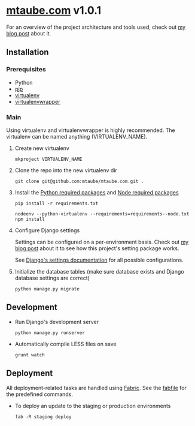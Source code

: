 # [mtaube.com](http://www.mtaube.com) v1.0.1

For an overview of the project architecture and tools used, check out [my blog post](http://www.mtaube.com/words/mtaubecom-v100/) about it.

## Installation

### Prerequisites

- Python
- [pip](https://pip.pypa.io/en/stable/installing.html)
- [virtualenv](https://virtualenv.pypa.io/en/latest/)
- [virtualenvwrapper](https://virtualenvwrapper.readthedocs.org/en/latest/)

### Main

Using virtualenv and virtualenvwrapper is highly recommended. The virtualenv can be named anything (VIRTUALENV_NAME).

1. Create new virtualenv

    ```
    mkproject VIRTUALENV_NAME
    ```

2. Clone the repo into the new virtualenv dir

    ```
    git clone git@github.com:mtaube/mtaube.com.git .
    ```

3. Install the [Python required packages](requirements.txt) and [Node required packages](requirements--node.txt)

    ```
    pip install -r requirements.txt

    nodeenv --python-virtualenv --requirements=requirements--node.txt
    npm install
    ```

4. Configure Django settings

    Settings can be configured on a per-environment basis. Check out [my blog post](http://www.mtaube.com/words/modular-django-settings/) about it to see how this project's setting package works.

    See [Django's settings documentation](https://docs.djangoproject.com/en/1.8/ref/settings/) for all possible configurations.

5. Initialize the database tables (make sure database exists and Django database settings are correct)

    ```
    python manage.py migrate
    ```

## Development

- Run Django's development server

    ```
    python manage.py runserver
    ```

- Automatically compile LESS files on save

    ```
    grunt watch
    ```

## Deployment

All deployment-related tasks are handled using [Fabric](http://docs.fabfile.org/en/1.8/). See the [fabfile](fabfile.py) for the predefined commands.

- To deploy an update to the staging or production environments

    ```
    fab -R staging deploy
    ```
